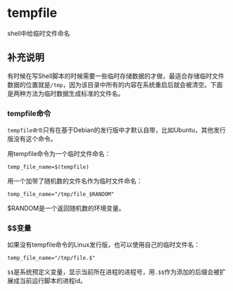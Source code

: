 tempfile
===

shell中给临时文件命名

## 补充说明

有时候在写Shell脚本的时候需要一些临时存储数据的才做，最适合存储临时文件数据的位置就是`/tmp`，因为该目录中所有的内容在系统重启后就会被清空。下面是两种方法为临时数据生成标准的文件名。

### tempfile命令  

`tempfile命令`只有在基于Debian的发行版中才默认自带，比如Ubuntu，其他发行版没有这个命令。

用tempfile命令为一个临时文件命名：

```
temp_file_name=$(tempfile)
```

用一个加带了随机数的文件名作为临时文件命名：

```
temp_file_name="/tmp/file_$RANDOM"
```

$RANDOM是一个返回随机数的环境变量。

### $$变量  

如果没有tempfile命令的Linux发行版，也可以使用自己的临时文件名：

```
temp_file_name="/tmp/file.$"
```

`$$`是系统预定义变量，显示当前所在进程的进程号，用`.$$`作为添加的后缀会被扩展成当前运行脚本的进程id。


